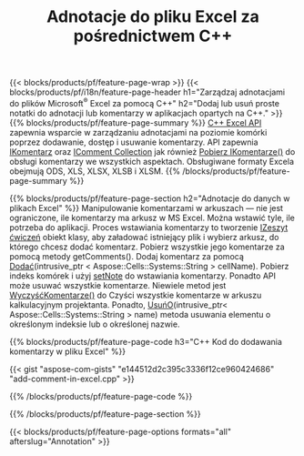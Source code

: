 ﻿---
title: Adnotacje do pliku Excel za pośrednictwem C++
url: /pl/cpp/annotation/
description: Dodaj lub usuń komentarze adnotacji danych w arkuszach kalkulacyjnych Excel i OpenOffice za pomocą biblioteki C++.
---
{{< blocks/products/pf/feature-page-wrap >}}
{{< blocks/products/pf/i18n/feature-page-header h1="Zarządzaj adnotacjami do plików Microsoft<sup>&reg;</sup> Excel za pomocą C++" h2="Dodaj lub usuń proste notatki do adnotacji lub komentarzy w aplikacjach opartych na C++." >}}
{{% blocks/products/pf/feature-page-summary %}}
[C++ Excel API](/cells/cpp/) zapewnia wsparcie w zarządzaniu adnotacjami na poziomie komórki poprzez dodawanie, dostęp i usuwanie komentarzy. API zapewnia [IKomentarz](https://reference.aspose.com/cells/cpp/class/aspose.cells.i_comment) oraz [IComment Collection](https://reference.aspose.com/cells/cpp/class/aspose.cells.i_comment_collection) jak również [Pobierz IKomentarze()](https://reference.aspose.com/cells/cpp/class/aspose.cells.i_worksheet#ae7cce5f85b7b25a1e5c58df1b613ca5a) do obsługi komentarzy we wszystkich aspektach. Obsługiwane formaty Excela obejmują ODS, XLS, XLSX, XLSB i XLSM.
{{% /blocks/products/pf/feature-page-summary %}}

{{% blocks/products/pf/feature-page-section h2="Adnotacje do danych w plikach Excel" %}}
Manipulowanie komentarzami w arkuszach — nie jest ograniczone, ile komentarzy ma arkusz w MS Excel. Można wstawić tyle, ile potrzeba do aplikacji. Proces wstawiania komentarzy to tworzenie [IZeszyt ćwiczeń](https://reference.aspose.com/cells/cpp/class/aspose.cells.i_workbook) obiekt klasy, aby załadować istniejący plik i wybierz arkusz, do którego chcesz dodać komentarz. Pobierz wszystkie jego komentarze za pomocą metody getComments(). Dodaj komentarz za pomocą [Dodać](https://reference.aspose.com/cells/cpp/class/aspose.cells.i_comment_collection#a3f014415e292fa15c6220e9727dad384)(intrusive_ptr < Aspose::Cells::Systems::String > cellName). Pobierz indeks komórek i użyj [setNote](https://reference.aspose.com/cells/cpp/com.aspose.cells/comment#Note) do wstawiania komentarzy. Ponadto API może usuwać wszystkie komentarze. Niewiele metod jest [WyczyśćKomentarze()](https://reference.aspose.com/cells/cpp/class/aspose.cells.i_worksheet#ad4e0ea291ae60fc1b5d815e520edc6c3) do Czyści wszystkie komentarze w arkuszu kalkulacyjnym projektanta. Ponadto, [UsuńO](https://reference.aspose.com/cells/cpp/class/aspose.cells.i_worksheet_collection#addabcc7d7d76874694018fb3ba37b72c)(intrusive_ptr< Aspose::Cells::Systems::String > name) metoda usuwania elementu o określonym indeksie lub o określonej nazwie.

{{% blocks/products/pf/feature-page-code h3="C++ Kod do dodawania komentarzy w pliku Excel" %}}

{{< gist "aspose-com-gists" "e144512d2c395c3336f12ce960424686" "add-comment-in-excel.cpp" >}}

{{% /blocks/products/pf/feature-page-code %}}

{{% /blocks/products/pf/feature-page-section %}}

{{< blocks/products/pf/feature-page-options formats="all" afterslug="Annotation" >}}